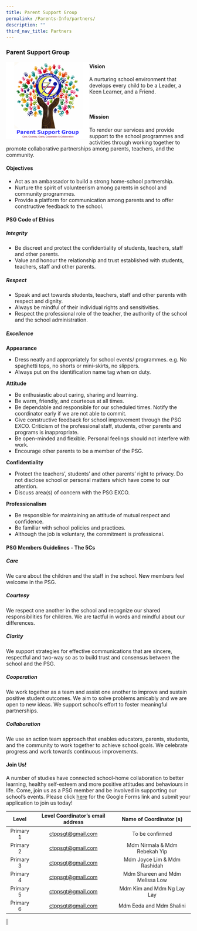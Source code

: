 ```yaml
---
title: Parent Support Group
permalink: /Parents-Info/partners/
description: ""
third_nav_title: Partners
---
```

### Parent Support Group

<img src="/images/PSGLogo2.png" 
     style="width:45%" align=left>

#### Vision
A nurturing school environment that develops every child to be a Leader, a Keen Learner, and a Friend.

<br>

#### Mission
To render our services and provide support to the school programmes and activities through working together to promote collaborative partnerships among parents, teachers, and the community.

#### Objectives
* Act as an ambassador to build a strong home-school partnership.
* Nurture the spirit of volunteerism among parents in school and community programmes.
* Provide a platform for communication among parents and to offer constructive feedback to the school.

#### PSG Code of Ethics
##### Integrity
*   Be discreet and protect the confidentiality of students, teachers, staff and other parents.
*   Value and honour the relationship and trust established with students, teachers, staff and other parents.

##### Respect
*   Speak and act towards students, teachers, staff and other parents with respect and dignity.
*   Always be mindful of their individual rights and sensitivities.
*   Respect the professional role of the teacher, the authority of the school and the school administration.

##### Excellence
**Appearance**
*   Dress neatly and appropriately for school events/ programmes. e.g. No spaghetti tops, no shorts or mini-skirts, no slippers.
*   Always put on the identification name tag when on duty.

**Attitude**
*   Be enthusiastic about caring, sharing and learning.
*   Be warm, friendly, and courteous at all times.
*   Be dependable and responsible for our scheduled times. Notify the coordinator early if we are not able to commit.
*   Give constructive feedback for school improvement through the PSG EXCO. Criticism of the professional staff, students, other parents and programs is inappropriate.
*   Be open-minded and flexible. Personal feelings should not interfere with work.
*   Encourage other parents to be a member of the PSG.

**Confidentiality**
*   Protect the teachers’, students’ and other parents’ right to privacy. Do not disclose school or personal matters which have come to our attention.
*   Discuss area(s) of concern with the PSG EXCO.

**Professionalism**
*   Be responsible for maintaining an attitude of mutual respect and confidence.
*   Be familiar with school policies and practices.
*   Although the job is voluntary, the commitment is professional.

#### PSG Members Guidelines - The 5Cs
##### Care
We care about the children and the staff in the school. New members feel welcome in the PSG.

##### Courtesy
We respect one another in the school and recognize our shared responsibilities for children. We are tactful in words and mindful about our differences.

##### Clarity
We support strategies for effective communications that are sincere, respectful and two-way so as to build trust and consensus between the school and the PSG.

##### Cooperation
We work together as a team and assist one another to improve and sustain positive student outcomes. We aim to solve problems amicably and we are open to new ideas. We support school’s effort to foster meaningful partnerships.

##### Collaboration
We use an action team approach that enables educators, parents, students, and the community to work together to achieve school goals. We celebrate progress and work towards continuous improvements.

#### Join Us!
A number of studies have connected school-home collaboration to better learning, healthy self-esteem and more positive attitudes and behaviours in life. Come, join us as a PSG member and be involved in supporting our school’s events. Please click [here](https://goo.gl/forms/WjLh2oGBNjzhjsBt2%C2%A0) for the Google Forms link and submit your application to join us today!

| Level | Level Coordinator’s email address | Name of Coordinator (s) |
|:---:|:---:|:---:|
| Primary 1 | [ctppsgt@gmail.com](ctppsgt@gmail.com) | To be confirmed |
| Primary 2 | [ctppsgt@gmail.com](ctppsgt@gmail.com) | Mdm Nirmala & Mdm Rebekah Yip |
| Primary 3 | [ctppsgt@gmail.com](ctppsgt@gmail.com) | Mdm Joyce Lim & Mdm Rashidah |
| Primary 4 | [ctppsgt@gmail.com](ctppsgt@gmail.com) | Mdm Shareen and Mdm Melissa Low |
| Primary 5 | [ctppsgt@gmail.com](ctppsgt@gmail.com) | Mdm Kim and Mdm Ng Lay Lay |
| Primary 6 | [ctppsgt@gmail.com](ctppsgt@gmail.com) | Mdm Eeda and Mdm Shalini |
|